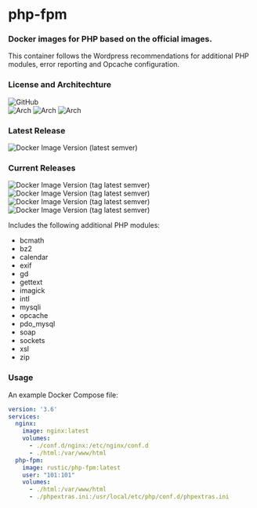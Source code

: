 # php-fpm
### Docker images for PHP based on the official images.
This container follows the Wordpress recommendations for additional PHP modules, error reporting and Opcache configuration.

### License and Architechture
![GitHub](https://img.shields.io/github/license/rustic/php-fpm?style=for-the-badge) \
![Arch](https://img.shields.io/badge/Arch-linux%2Famd64-green?style=for-the-badge)
![Arch](https://img.shields.io/badge/Arch-linux%2Farm%2fv7-green?style=for-the-badge)
![Arch](https://img.shields.io/badge/Arch-linux%2Farm64-green?style=for-the-badge)

### Latest Release
![Docker Image Version (latest semver)](https://img.shields.io/docker/v/rustic/php-fpm?sort=semver&style=for-the-badge)

### Current Releases
![Docker Image Version (tag latest semver)](https://img.shields.io/docker/v/rustic/php-fpm/8.1-fpm-alpine?style=for-the-badge)
![Docker Image Version (tag latest semver)](https://img.shields.io/docker/v/rustic/php-fpm/8.0-fpm-alpine?style=for-the-badge)
![Docker Image Version (tag latest semver)](https://img.shields.io/docker/v/rustic/php-fpm/7.4-fpm-alpine?style=for-the-badge)
![Docker Image Version (tag latest semver)](https://img.shields.io/docker/v/rustic/php-fpm/7.3-fpm-alpine?style=for-the-badge)


Includes the following additional PHP modules: 
- bcmath
- bz2
- calendar
- exif
- gd
- gettext
- imagick
- intl
- mysqli
- opcache
- pdo_mysql
- soap
- sockets
- xsl
- zip

### Usage
An example Docker Compose file:

```yaml
version: '3.6'
services:
  nginx:
    image: nginx:latest
    volumes:
      - ./conf.d/nginx:/etc/nginx/conf.d
      - ./html:/var/www/html
  php-fpm:
    image: rustic/php-fpm:latest
    user: "101:101"
    volumes:
      - ./html:/var/www/html
      - ./phpextras.ini:/usr/local/etc/php/conf.d/phpextras.ini
```
